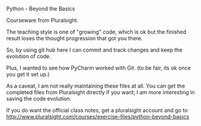 Python - Beyond the Basics


Courseware from Pluralsight.

The teaching style is one of "growing" code, which is ok but the finished result loses the thought progression that got you there.

So, by using git hub here I can commit and track changes and keep the evolution of code.

Plus, I wanted to see how PyCharm worked with Git.  (to be fair, its ok once you get it set up.)

As a caveat, I am not really maintaining these files at all. You can get the completed files from Pluralsight directly if you want; I am more interesting in saving the code evolution.

If you do want the official class notes, get a pluralsight account and go to http://www.pluralsight.com/courses/exercise-files/python-beyond-basics


